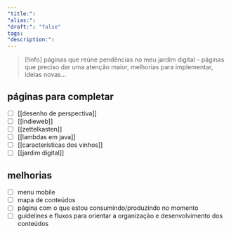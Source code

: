 ```yaml
---
"title:": 
"alias:": 
"draft:": "false"
tags: 
"description:":
---
```

>[!info] 
>páginas que reúne pendências no meu jardim digital - páginas que preciso dar uma atenção maior, melhorias para implementar, ideias novas...
## páginas para completar
- [ ] [[desenho de perspectiva]]
- [ ] [[indieweb]]
- [ ] [[zettelkasten]]
- [ ] [[lambdas em java]]
- [ ] [[características dos vinhos]]
- [ ] [[jardim digital]]
## melhorias
- [ ] menu mobile
- [ ] mapa de conteúdos
- [ ] página com o que estou consumindo/produzindo no momento
- [ ] guidelines e fluxos para orientar a organização e desenvolvimento dos conteúdos